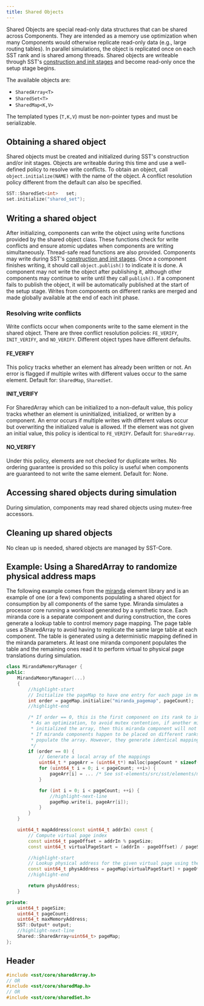 ```yaml
---
title: Shared Objects
---
```


Shared Objects are special read-only data structures that can be shared across Components. They are intended as a memory use optimization when many Components would otherwise replicate read-only data (e.g., large routing tables). In parallel simulations, the object is replicated once on each SST rank and is shared among threads. Shared objects are writeable through SST's [construction and init stages](../../guides/concepts/lifecycle.mdx) and become read-only once the setup stage begins. 

The available objects are:
* `SharedArray<T>`
* `SharedSet<T>`
* `SharedMap<K,V>`

The templated types (`T,K,V`) must be non-pointer types and must be serializable.

## Obtaining a shared object
Shared objects must be created and initialized during SST's construction and/or init stages. Objects are writeable during this time and use a well-defined policy to resolve write conflicts. To obtain an object, call `object.initialize(NAME)` with the name of the object. A conflict resolution policy different from the default can also be specified.

```cpp title="Initializing a shared object named 'shared_set'"
SST::SharedSet<int>   set;
set.initialize("shared_set");
```

## Writing a shared object
After initializing, components can write the object using write functions provided by the shared object class. These functions check for write conflicts and ensure atomic updates when components are writing simultaneously. Thread-safe read functions are also provided. Components may write during SST's [construction and init stages](../../guides/concepts/lifecycle.mdx). Once a component finishes writing, it should call `object.publish()` to indicate it is done. A component may not write the object after publishing it, although other components may continue to write until they call `publish()`. If a component fails to publish the object, it will be automatically published at the start of the setup stage. Writes from components on different ranks are merged and made globally available at the end of each init phase.

### Resolving write conflicts
Write conflicts occur when components write to the same element in the shared object. There are three conflict resolution policies: `FE_VERIFY`, `INIT_VERIFY`, and `NO_VERIFY`. Different object types have different defaults.

#### FE_VERIFY
This policy tracks whether an element has already been written or not. An error is flagged if multiple writes with different values occur to the same element. Default for: `SharedMap`, `SharedSet`.

#### INIT_VERIFY
For SharedArray which can be initialized to a non-default value, this policy tracks whether an element is uninitialized, initialized, or written by a component. An error occurs if multiple writes with different values occur but overwriting the initialized value is allowed. If the element was not given an initial value, this policy is identical to `FE_VERIFY`. Default for: `SharedArray`.

#### NO_VERIFY
Under this policy, elements are not checked for duplicate writes. No ordering guarantee is provided so this policy is useful when components are guaranteed to not write the same element. Default for: None.


## Accessing shared objects during simulation
During simulation, components may read shared objects using mutex-free accessors.


## Cleaning up shared objects
No clean up is needed, shared objects are managed by SST-Core.


## Example: Using a SharedArray to randomize physical address maps
The following example comes from the [miranda](../../elements/miranda/intro.md) element library and is an example of one (or a few) components populating a shared object for consumption by all components of the same type. Miranda simulates a processor core running a workload generated by a synthetic trace. Each miranda core is a separate component and during construction, the cores generate a lookup table to control memory page mapping.
The page table uses a SharedArray to avoid having to replicate the same large table at each component. The table is generated using a deterministic mapping defined in the miranda parameters. At least one miranda component populates the table and the remaining ones read it to perform virtual to physical page translations during simulation.

```cpp
class MirandaMemoryManager {
public:
    MirandaMemoryManager(...)
    {
        //highlight-start
        // Initialize the pageMap to have one entry for each page in memory (pageCount)
        int order = pageMap.initialize("miranda_pagemap", pageCount);
        //highlight-end

        /* If order == 0, this is the first component on its rank to initialize this shared array.
         * As an optimization, to avoid mutex contention, if another miranda component has already 
         * initialized the array, then this miranda component will not initialize it.
         * If miranda components happen to be placed on different ranks, multiple components will 
         * populate the array. However, they generate identical mappings so no write conflict arises.
         */
        if (order == 0) { 
            // Generate a local array of the mappings
            uint64_t * pageArr = (uint64_t*) malloc(pageCount * sizeof(uint64_t));
            for (uint64_t i = 0; i < pageCount; ++i>) {
                pageArr[i] = ... /* See sst-elements/src/sst/elements/miranda/mirandaMemMgr.h for full code */
            }

            for (int i = 0; i < pageCount; ++i) {
                //highlight-next-line
                pageMap.write(i, pageArr[i]);
            }
        }
    }

    uint64_t mapAddress(const uint64_t addrIn) const {
        // Compute virtual page index
        const uint64_t pageOffset = addrIn % pageSize;
        const uint64_t virtualPageStart = (addrIn - pageOffset) / pageSize;

        //highlight-start
        // Lookup physical address for the given virtual page using the SharedArray
        const uint64_t physAddress = pageMap[virtualPageStart] + pageOffset;
        //highlight-end

        return physAddress;
    }

private:
    uint64_t pageSize;
    uint64_t pageCount;
    uint64_t maxMemoryAddress;
    SST::Output* output;
    //highlight-next-line
    Shared::SharedArray<uint64_t> pageMap;
};

```


## Header
```cpp
#include <sst/core/sharedArray.h>
// OR
#include <sst/core/sharedMap.h>
// OR
#include <sst/core/sharedSet.h>
```